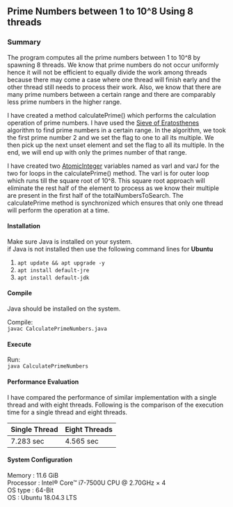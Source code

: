 ## Prime Numbers between 1 to 10^8 Using 8 threads

### Summary
The program computes all the prime numbers between 1 to 10^8 by spawning 8 threads. 
We know that prime numbers do not occur uniformly hence it will not be efficient to equally divide the work among threads because there may come a case where one thread will finish early and the other thread still needs to process their work.
Also, we know that there are many prime numbers between a certain range and there are comparably less prime numbers in the higher range.

I have created a method calculatePrime() which performs the calculation operation of prime numbers. I have used the [Sieve of Eratosthenes](https://en.wikipedia.org/wiki/Sieve_of_Eratosthenes) algorithm to find prime numbers in a certain range. In the algorithm, we took the first prime number 2 and we set the flag to one to all its multiple. We then pick up the next unset element and set the flag to all its multiple. In the end, we will end up with only the primes number of that range.

I have created two [AtomicInteger](https://docs.oracle.com/javase/8/docs/api/java/util/concurrent/atomic/AtomicInteger.html) variables named as varI and varJ for the two for loops in the calculatePrime() method. The varI is for outer loop which runs till the square root of 10^8. This square root approach will eliminate the rest half of the element to process as we know their multiple are present in the first half of the totalNumbersToSearch. The calculatePrime method is synchronized which ensures that only one thread will perform the operation at a time.  

#### Installation
Make sure Java is installed on your system.<br/> 
if Java is not installed then use the following command lines for <b>Ubuntu</b><br/>
1. ```apt update && apt upgrade -y```<br/>
2. ```apt install default-jre```<br/>
3. ```apt install default-jdk```<br/>


#### Compile
Java should be installed on the system. <br/>

Compile:<br/>
```javac CalculatePrimeNumbers.java```<br/>

#### Execute

Run:<br/>
```java CalculatePrimeNumbers```<br/>

#### Performance Evaluation
I have compared the performance of similar implementation with a single thread and with eight threads. Following is the comparison of the execution time for a single thread and eight threads.

| Single Thread  | Eight Threads |
| ------------- | ------------- |
| 7.283 sec  | 4.565 sec  |

#### System Configuration
Memory : 11.6 GiB<br/>
Processor : Intel® Core™ i7-7500U CPU @ 2.70GHz × 4<br/>
OS type : 64-Bit<br/>
OS : Ubuntu 18.04.3 LTS<br/>
